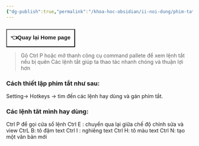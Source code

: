 ```yaml
---
{"dg-publish":true,"permalink":"/khoa-hoc-obsidian/ii-noi-dung/phim-tat-hotkeys/"}
---
```


<div style="display: flex; justify-content: left; cursor: pointer;">
<a href="https://khoahocobsidian.com/" target="_blank">
<button style=" font-size: 15px; padding: 10px; height: fit-content; margin-top: 10px; background: var(--text-accent); font-weight: bold; color: var(--text-on-accent); "> 👈Quay lại Home page </button> </a> </div>


>Gõ Ctrl P hoặc mở thanh công cụ command pallete để xem lệnh tắt nếu bị quên
>Các lệnh tắt giúp ta thao tác nhanh chóng và thuận lợi hơn

### Cách thiết lập phim tắt như sau:

Setting-> Hotkeys -> tìm đến các lệnh hay dùng và gán phím tắt.

### Các lệnh tăt mình hay dùng:

Ctrl P để gọi cửa sổ lệnh 
Ctrl E : chuyển qua lại giữa chế độ chỉnh sửa và view
CtrL B: tô đậm text
Ctrl I : nghiêng text
Ctrl H: tô màu text
Ctrl N: tạo một văn bản mới

